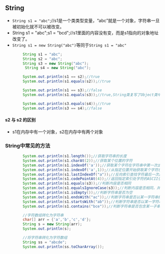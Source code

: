 
## String
* `String s1 = "abc"`;//s1是一个类类型变量，“abc”就是一个对象，字符串一旦被初始化就不可以被改变。
* String s1 = "abc";s1 = "bcd";//s1里面的内容没有变，而是s1指向的对象地址改变了。
* `String s1 = new String("abc")`等同于`String s1 = "abc"`
```java
        String s1 = "abc";
        String s2 = "abc";
        String s3 = new String("abc");
         String s4 = new String("abc");

        System.out.println(s1 == s2);//true
        System.out.println(s1.equals(s2));//true

        System.out.println(s1 == s3);//false
        System.out.println(s1.equals(s3));//true,String类复写了Object类中equals方法，用于判断字符串是否相同。

        System.out.println(s3.equals(s4));//true
        System.out.println(s3 == s4);//false
```

#### s2 与 s2 的区别
* s1在内存中有一个对象，s2在内存中有两个对象

### String中常见的方法
```java
        System.out.println(s1.length());//获取字符串的长度
        System.out.println(s1.charAt(2));//获取某个位置的字符
        System.out.println(s1.indexOf('a'));//获取某个字符在字符串中第一次出现的位置，该方法还可以判断是否包含子串
        System.out.println(s1.indexOf('a',1));//从指定位置开始获取某个字符在字符串中出现的位置
        System.out.println(s1.lastIndexOf("a"));//反向索引查找字符最后一次出现的位置
        System.out.println(s1.codePointAt(4));//返回指定索引处字符的ASCII值
        System.out.println(s1.equals(s3));//判断内容是否相同
        System.out.println(s1.equalsIgnoreCase(s3));//判断内容是否相同，并且忽略大小写
        System.out.println(s1.isEmpty());//判断字符串是否为空
        System.out.println(s1.endsWith("ac"));//判断字符串是否以某一字符串结尾，返回的是Boolean型，参数是String
        System.out.println(s1.startsWith("ab"));//判断字符串是否以某一字符串开始
        System.out.println(s1.contains("bce"));//判断字符串是否包含某一子串
```
```java
        //字符数组转化为字符串
        char[] arr = {'a','b','c','d'};
        String s = new String(arr);
        System.out.println(s);

        //将字符串转化为字符数组
        String ss = "abcde";
        System.out.println(ss.toCharArray());
```


